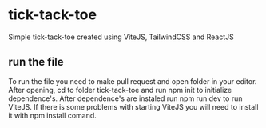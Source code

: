 # tick-tack-toe
Simple tick-tack-toe created using ViteJS, TailwindCSS and ReactJS


## run the file

To run the file you need to make pull request and open folder in your editor. After opening, cd to folder tick-tack-toe and run npm init to initialize dependence's.
After dependence's are instaled run npm run dev to run ViteJS. If there is some problems with starting ViteJS you will need to install it with npm install comand. 
